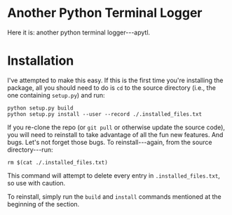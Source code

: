 # Another Python Terminal Logger

Here it is: another python terminal logger---apytl.

# Installation

I've attempted to make this easy. If this is the first time you're installing 
the package, all you should need to do is `cd` to the source directory (i.e., 
the one containing `setup.py`) and run:

```console
python setup.py build
python setup.py install --user --record ./.installed_files.txt
```

If you re-clone the repo (or `git pull` or otherwise update the source code), 
you will need to reinstall to take advantage of all the fun new features. And 
bugs. Let's not forget those bugs. To reinstall---again, from the source 
directory---run:

```console
rm $(cat ./.installed_files.txt)
```

This command will attempt to delete every entry in `.installed_files.txt`, so 
use with caution.

To reinstall, simply run the `build` and `install` commands mentioned at the 
beginning of the section.
